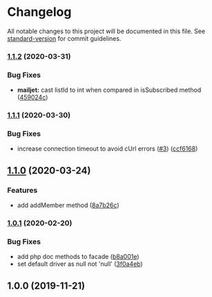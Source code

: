 # Changelog

All notable changes to this project will be documented in this file. See [standard-version](https://github.com/conventional-changelog/standard-version) for commit guidelines.

### [1.1.2](https://github.com/dansmaculotte/laravel-newsletter/compare/v1.1.1...v1.1.2) (2020-03-31)


### Bug Fixes

* **mailjet:** cast listId to int when compared in isSubscribed method ([459024c](https://github.com/dansmaculotte/laravel-newsletter/commit/459024c1783f6a8a6661c8ba0997d41d1016ff68))

### [1.1.1](https://github.com/dansmaculotte/laravel-newsletter/compare/v1.1.0...v1.1.1) (2020-03-30)


### Bug Fixes

* increase connection timeout to avoid cUrl errors ([#3](https://github.com/dansmaculotte/laravel-newsletter/issues/3)) ([ccf6168](https://github.com/dansmaculotte/laravel-newsletter/commit/ccf61684117367de8a2777359de5544d825b4569))

## [1.1.0](https://github.com/dansmaculotte/laravel-newsletter/compare/v1.0.1...v1.1.0) (2020-03-24)


### Features

* add addMember method ([8a7b26c](https://github.com/dansmaculotte/laravel-newsletter/commit/8a7b26c74162f33f67ee81f72b44c568aa168ce0))

### [1.0.1](https://github.com/dansmaculotte/laravel-newsletter/compare/v1.0.0...v1.0.1) (2020-02-20)


### Bug Fixes

* add php doc methods to facade ([b8a001e](https://github.com/dansmaculotte/laravel-newsletter/commit/b8a001e))
* set default driver as null not 'null' ([3f0a4eb](https://github.com/dansmaculotte/laravel-newsletter/commit/3f0a4eb))

## 1.0.0 (2019-11-21)
